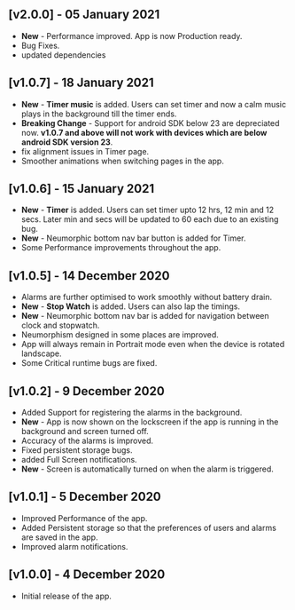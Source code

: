 ## [v2.0.0] - 05 January 2021
- **New** - Performance improved. App is now Production ready.
- Bug Fixes.
- updated dependencies


## [v1.0.7] - 18 January 2021
- **New** - **Timer music** is added. Users can set timer and now a calm music plays in the background till the timer ends.
- **Breaking Change** - Support for android SDK below 23 are depreciated now. **v1.0.7 and above will not work with devices which are below android SDK version 23**.
- fix alignment issues in Timer page.
- Smoother animations when switching pages in the app.

## [v1.0.6] - 15 January 2021
- **New** - **Timer** is added. Users can set timer upto 12 hrs, 12 min and 12 secs. Later min and secs will be updated to 60 each due to an existing bug.  
- **New** - Neumorphic bottom nav bar button is added for Timer.
- Some Performance improvements throughout the app.

## [v1.0.5] - 14 December 2020
- Alarms are further optimised to work smoothly without battery drain.
- **New** - **Stop Watch** is added. Users can also lap the timings.
- **New** - Neumorphic bottom nav bar is added for navigation between clock and stopwatch.
- Neumorphism designed in some places are improved.
- App will always remain in Portrait mode even when the device is rotated landscape.
- Some Critical runtime bugs are fixed.

## [v1.0.2] - 9 December 2020
- Added Support for registering the alarms in the background.
- **New** - App is now shown on the lockscreen if the app is running in the background and screen turned off.
- Accuracy of the alarms is improved.
- Fixed persistent storage bugs.
- added Full Screen notifications.
- **New** - Screen is automatically turned on when the alarm is triggered.

## [v1.0.1] - 5 December 2020
- Improved Performance of the app.
- Added Persistent storage so that the preferences of users and alarms are saved in the app.
- Improved alarm notifications.

## [v1.0.0] - 4 December 2020
- Initial release of the app.
